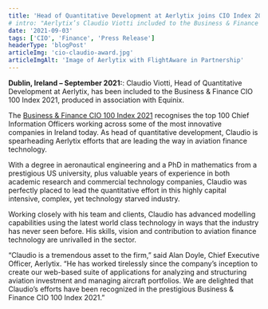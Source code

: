 ```yaml
---
title: 'Head of Quantitative Development at Aerlytix joins CIO Index 2021'
# intro: "Aerlytix’s Claudio Viotti included to the Business & Finance CIO 100 Index 2021"
date: '2021-09-03'
tags: ['CIO', 'Finance', 'Press Release']
headerType: 'blogPost'
articleImg: 'cio-claudio-award.jpg'
articleImgAlt: 'Image of Aerlytix with FlightAware in Partnership'
---
```


**Dublin, Ireland – September 2021:**:  Claudio Viotti, Head of Quantitative Development at Aerlytix, has been included to the Business & Finance CIO 100 Index 2021, produced in association with Equinix.

The [Business & Finance CIO 100 Index 2021](https://businessandfinance.com/cio-100-index-part-1/) recognises the top 100 Chief Information Officers working across some of the most innovative companies in Ireland today. As head of quantitative development, Claudio is spearheading Aerlytix efforts that are leading the way in aviation finance technology.

With a degree in aeronautical engineering and a PhD in mathematics from a prestigious US university, plus valuable years of experience in both academic research and commercial technology companies, Claudio was perfectly placed to lead the quantitative effort in this highly capital intensive, complex, yet technology starved industry.

Working closely with his team and clients, Claudio has advanced modelling capabilities using the latest world class technology in ways that the industry has never seen before. His skills, vision and contribution to aviation finance technology are unrivalled in the sector. 

“Claudio is a tremendous asset to the firm,” said Alan Doyle, Chief Executive Officer, Aerlytix. “He has worked tirelessly since the company’s inception to create our web-based suite of applications for analyzing and structuring aviation investment and managing aircraft portfolios. We are delighted that Claudio’s efforts have been recognized in the prestigious Business & Finance CIO 100 Index 2021.”